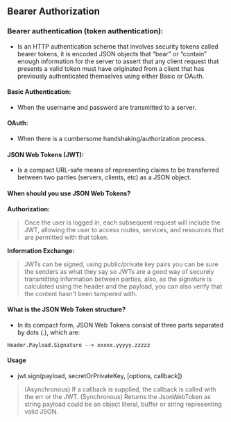 ## Bearer Authorization

### Bearer authentication (token authentication):
- Is an HTTP authentication scheme that involves security tokens called bearer tokens, it is encoded JSON objects that “bear” or “contain” enough information for the server to assert that any client request that presents a valid token must have originated from a client that has previously authenticated themselves using either Basic or OAuth. 

#### Basic Authentication:
- When the username and password are transmitted to a server.

#### OAuth:
- When there is a cumbersome handshaking/authorization process.

#### JSON Web Tokens (JWT):
- Is a compact URL-safe means of representing claims to be transferred between two parties (servers, clients, etc) as a JSON object.

#### When should you use JSON Web Tokens?
**Authorization:**
> Once the user is logged in, each subsequent request will include the JWT, allowing the user to access routes, services, and resources that are permitted with that token.

**Information Exchange:**
> JWTs can be signed, using public/private key pairs you can be sure the senders as what they say so JWTs are a good way of securely transmitting information between parties, also, as the signature is calculated using the header and the payload, you can also verify that the content hasn't been tampered with. 

#### What is the JSON Web Token structure?
- In its compact form, JSON Web Tokens consist of three parts separated by dots (.), which are:

`Header.Payload.Signature --> xxxxx.yyyyy.zzzzz`

#### Usage
- jwt.sign(payload, secretOrPrivateKey, [options, callback])
> (Asynchronous) If a callback is supplied, the callback is called with the err or the JWT.
> (Synchronous) Returns the JsonWebToken as string
> payload could be an object literal, buffer or string representing valid JSON.
